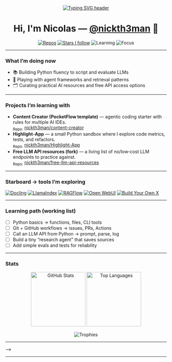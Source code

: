 <!-- Centered intro with a subtle animated headline -->
<p align="center">
  <a href="https://github.com/nickth3man">
    <img src="https://readme-typing-svg.demolab.com?font=Inter&size=26&pause=1000&center=true&vCenter=true&width=650&lines=Beginner+AI+systems+enthusiast;Learning+Python+to+talk+to+LLMs;Exploring+agents%2C+RAG%2C+and+automation" alt="Typing SVG header" />
  </a>
</p>

<h1 align="center">Hi, I'm Nicolas — <a href="https://github.com/nickth3man">@nickth3man</a> 👋</h1>

<p align="center">
  <a href="https://github.com/nickth3man?tab=repositories"><img alt="Repos" src="https://img.shields.io/badge/Repos-Open%20to%20PRs-informational?style=flat-square"></a>
  <a href="https://github.com/nickth3man?tab=stars"><img alt="Stars I follow" src="https://img.shields.io/badge/Stars-Learning%20from%20the%20best-ffb86c?style=flat-square"></a>
  <img alt="Learning" src="https://img.shields.io/badge/Learning-Python-3572A5?style=flat-square&logo=python">
  <img alt="Focus" src="https://img.shields.io/badge/Focus-Agents%20%7C%20RAG%20%7C%20Automation-6aa6f8?style=flat-square">
</p>

---

### What I’m doing now
- 📚 Building Python fluency to script and evaluate LLMs  
- 🧩 Playing with agent frameworks and retrieval patterns  
- 🗂️ Curating practical AI resources and free API access options

---

### Projects I’m learning with
- **Content Creator (PocketFlow template)** — agentic coding starter with rules for multiple AI IDEs. <br>
  <sub>Repo:</sub> <a href="https://github.com/nickth3man/content-creator">nickth3man/content-creator</a>
- **Highlight‑App** — a small Python sandbox where I explore code metrics, tests, and refactors. <br>
  <sub>Repo:</sub> <a href="https://github.com/nickth3man/Highlight-App">nickth3man/Highlight-App</a>
- **Free LLM API resources (fork)** — a living list of no/low‑cost LLM endpoints to practice against. <br>
  <sub>Repo:</sub> <a href="https://github.com/nickth3man/free-llm-api-resources">nickth3man/free-llm-api-resources</a>

---

### Starboard → tools I’m exploring
<p>
  <a href="https://github.com/docling-project/docling"><img alt="Docling" src="https://img.shields.io/badge/Docling-Document%20to%20AI%20pipeline-111?style=for-the-badge"></a>
  <a href="https://github.com/run-llama/llama_index"><img alt="LlamaIndex" src="https://img.shields.io/badge/LlamaIndex-Data%20agents-111?style=for-the-badge"></a>
  <a href="https://github.com/infiniflow/ragflow"><img alt="RAGFlow" src="https://img.shields.io/badge/RAGFlow-RAG%2BAgents-111?style=for-the-badge"></a>
  <a href="https://github.com/open-webui/open-webui"><img alt="Open WebUI" src="https://img.shields.io/badge/Open%20WebUI-Local%20LLM%20UI-111?style=for-the-badge"></a>
  <a href="https://github.com/codecrafters-io/build-your-own-x"><img alt="Build Your Own X" src="https://img.shields.io/badge/Build%20Your%20Own%20X-Foundations-111?style=for-the-badge"></a>
</p>

---

### Learning path (working list)
- [ ] Python basics → functions, files, CLI tools  
- [ ] Git + GitHub workflows → issues, PRs, Actions  
- [ ] Call an LLM API from Python → prompt, parse, log  
- [ ] Build a tiny “research agent” that saves sources  
- [ ] Add simple evals and tests for reliability

---

### Stats
<p align="center">
  <img height="170" alt="GitHub Stats" src="https://github-readme-stats.vercel.app/api?username=nickth3man&show_icons=true&hide_border=true&rank_icon=percentile&theme=transparent" />
  <img height="170" alt="Top Languages" src="https://github-readme-stats.vercel.app/api/top-langs/?username=nickth3man&layout=compact&hide_border=true&theme=transparent" />
</p>

<p align="center">
  <img alt="Trophies" src="https://github-profile-trophy.vercel.app/?username=nickth3man&margin-w=10&margin-h=10&no-bg=true&no-frame=true&theme=flat" />
</p>

---

<!--### Activity (auto‑updates)-->
<!--START_SECTION:activity-->
<!-- Enable with jamesgeorge007/github-activity-readme -->
<!--END_SECTION:activity-->

<!--### Time spent coding (optional)
<!--START_SECTION:waka-->
<!-- Enable with athul/waka-readme -->
<!--END_SECTION:waka-->-->

---

<!-- <sub>Tip: use emoji shortcodes like <code>:rocket:</code> and <code>:sparkles:</code> while editing.</sub> -->
